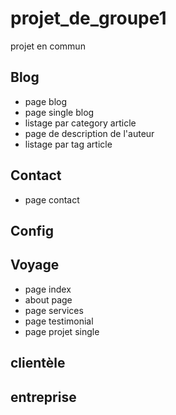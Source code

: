 # projet_de_groupe1
projet en commun

## Blog
- page blog
- page single blog
- listage par category article
- page de description de l'auteur 
- listage par tag article
## Contact
- page contact

## Config

## Voyage 
- page index
- about page
- page services
- page testimonial 
- page projet single

## clientèle

## entreprise